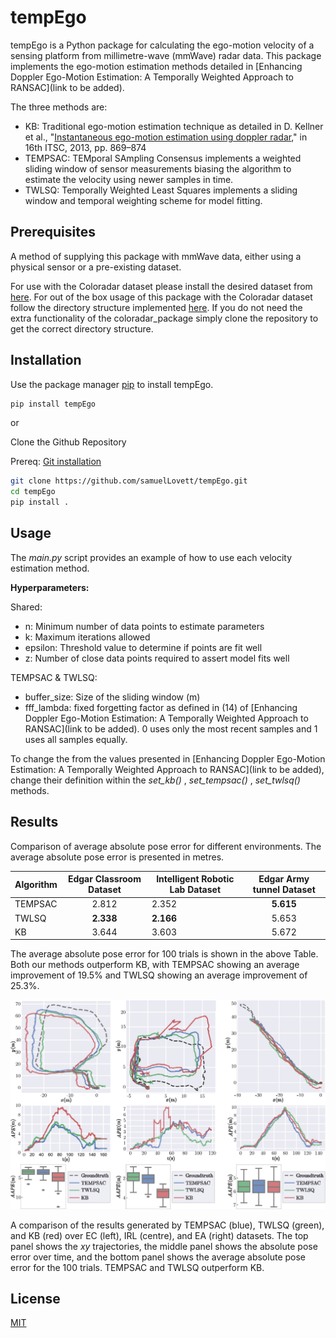 # tempEgo

tempEgo is a Python package for calculating the ego-motion velocity of a sensing platform from millimetre-wave (mmWave) radar data. This package implements the ego-motion estimation methods detailed in [Enhancing Doppler Ego-Motion Estimation: A Temporally Weighted Approach to RANSAC](link to be added).


The three methods are:
* KB: Traditional ego-motion estimation technique as detailed in D. Kellner et al., "[Instantaneous ego-motion estimation using doppler radar](https://doi.org/10.1109/ITSC.2013.6728341)," in 16th ITSC, 2013, pp. 869–874
* TEMPSAC: TEMporal SAmpling Consensus implements a weighted sliding window of sensor measurements biasing the algorithm to estimate the velocity using newer samples in time.
* TWLSQ: Temporally Weighted Least Squares implements a sliding window and temporal weighting scheme for model fitting.

## Prerequisites
A method of supplying this package with mmWave data, either using a physical sensor or a pre-existing dataset. 

For use with the Coloradar dataset please install the desired dataset from [here](https://arpg.github.io/coloradar/). For out of the box usage of this package with the Coloradar dataset follow the directory structure implemented [here](https://github.com/azinke/coloradar.git). If you do not need the extra functionality of the coloradar_package simply clone the repository to get the correct directory structure. 


## Installation

Use the package manager [pip](https://pip.pypa.io/en/stable/) to install tempEgo.

```bash
pip install tempEgo
```
or

Clone the Github Repository

Prereq: [Git installation](https://github.com/git-guides/install-git)
```bash
git clone https://github.com/samuelLovett/tempEgo.git
cd tempEgo
pip install .
```



## Usage

The _main.py_ script provides an example of how to use each velocity estimation method.

**Hyperparameters:**

Shared:
* n: Minimum number of data points to estimate parameters
* k: Maximum iterations allowed
* epsilon: Threshold value to determine if points are fit well
* z: Number of close data points required to assert model fits well

TEMPSAC & TWLSQ:
* buffer_size: Size of the sliding window (m)
* fff_lambda: fixed forgetting factor as defined in (14) of [Enhancing Doppler Ego-Motion Estimation: A Temporally Weighted Approach to RANSAC](link to be added). 0 uses only the most recent samples and 1 uses all samples equally.

To change the from the values presented in [Enhancing Doppler Ego-Motion Estimation: A Temporally Weighted Approach to RANSAC](link to be added), change their definition within the _set_kb()_ , _set_tempsac()_ , _set_twlsq()_ methods.

## Results

Comparison of average absolute pose error for different environments. The average absolute pose error is presented in metres.

| Algorithm  | Edgar Classroom Dataset | Intelligent Robotic Lab Dataset  | Edgar Army tunnel Dataset |
| ------------- |:-------------:| ------------- |:-------------:|
| TEMPSAC      | 2.812     | 2.352      | **5.615**     |
| TWLSQ      | **2.338**     | **2.166**      | 5.653     |
| KB      | 3.644     | 3.603      | 5.672     |

The average absolute pose error for 100 trials is shown in the above Table. Both our methods outperform KB, with TEMPSAC showing an average improvement of 19.5% and TWLSQ showing an average improvement of 25.3%.



![The results figure from Enhancing Doppler Ego-Motion Estimation: A Temporally Weighted Approach to RANSAC.](/results_figure.png)

A comparison of the results generated by TEMPSAC (blue), TWLSQ (green), and KB (red) over EC (left), IRL (centre), and EA (right) datasets. The top panel shows the _xy_ trajectories, the middle panel shows the absolute pose error over time, and the bottom panel shows the average absolute pose error for the 100 trials. TEMPSAC and TWLSQ outperform KB.


## License

[MIT](https://choosealicense.com/licenses/mit/)
